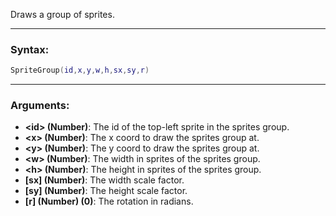 Draws a group of sprites.

---

### Syntax:
```lua
SpriteGroup(id,x,y,w,h,sx,sy,r)
```

---

### Arguments:

* **<id\> (Number)**: The id of the top-left sprite in the sprites group.
* **<x\> (Number)**: The x coord to draw the sprites group at.
* **<y\> (Number)**: The y coord to draw the sprites group at.
* **<w\> (Number)**: The width in sprites of the sprites group.
* **<h\> (Number)**: The height in sprites of the sprites group.
* **[sx] (Number)**: The width scale factor.
* **[sy] (Number)**: The height scale factor.
* **[r] (Number) (0)**: The rotation in radians.